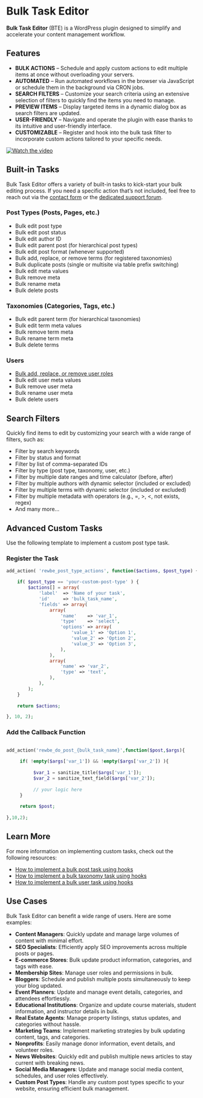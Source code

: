 # Bulk Task Editor

**Bulk Task Editor** (BTE) is a WordPress plugin designed to simplify and accelerate your content management workflow.

## Features

- **BULK ACTIONS** – Schedule and apply custom actions to edit multiple items at once without overloading your servers.
- **AUTOMATED** – Run automated workflows in the browser via JavaScript or schedule them in the background via CRON jobs.
- **SEARCH FILTERS** – Customize your search criteria using an extensive selection of filters to quickly find the items you need to manage.
- **PREVIEW ITEMS** – Display targeted items in a dynamic dialog box as search filters are updated.
- **USER-FRIENDLY** – Navigate and operate the plugin with ease thanks to its intuitive and user-friendly interface.
- **CUSTOMIZABLE** – Register and hook into the bulk task filter to incorporate custom actions tailored to your specific needs.

[![Watch the video](https://img.youtube.com/vi/e0LPQjWz-v0/maxresdefault.jpg)](https://www.youtube.com/watch?v=e0LPQjWz-v0)

## Built-in Tasks

Bulk Task Editor offers a variety of built-in tasks to kick-start your bulk editing process. If you need a specific action that’s not included, feel free to reach out via the [contact form](https://code.recuweb.com/contact-us/) or the [dedicated support forum](https://code.recuweb.com/support/forum/wordpress-plugins/bulk-task-editor/).

### Post Types (Posts, Pages, etc.)

- Bulk edit post type
- Bulk edit post status
- Bulk edit author ID
- Bulk edit parent post (for hierarchical post types)
- Bulk edit post format (whenever supported)
- Bulk add, replace, or remove terms (for registered taxonomies)
- Bulk duplicate posts (single or multisite via table prefix switching)
- Bulk edit meta values
- Bulk remove meta
- Bulk rename meta
- Bulk delete posts

### Taxonomies (Categories, Tags, etc.)

- Bulk edit parent term (for hierarchical taxonomies)
- Bulk edit term meta values
- Bulk remove term meta
- Bulk rename term meta
- Bulk delete terms

### Users

- [Bulk add, replace, or remove user roles](https://code.recuweb.com/support/discussion/how-to-bulk-edit-user-roles/)
- Bulk edit user meta values
- Bulk remove user meta
- Bulk rename user meta
- Bulk delete users

## Search Filters

Quickly find items to edit by customizing your search with a wide range of filters, such as:

- Filter by search keywords
- Filter by status and format
- Filter by list of comma-separated IDs
- Filter by type (post type, taxonomy, user, etc.)
- Filter by multiple date ranges and time calculator (before, after)
- Filter by multiple authors with dynamic selector (included or excluded)
- Filter by multiple terms with dynamic selector (included or excluded)
- Filter by multiple metadata with operators (e.g., =, >, <, not exists, regex)
- And many more...

## Advanced Custom Tasks

Use the following template to implement a custom post type task.

### Register the Task

```php
add_action( 'rewbe_post_type_actions', function($actions, $post_type) {

    if( $post_type == 'your-custom-post-type' ) {
        $actions[] = array(
            'label'  => 'Name of your task',
            'id'     => 'bulk_task_name',
            'fields' => array(
                array(
                    'name'    => 'var_1',
                    'type'    => 'select',
                    'options' => array(
                        'value_1' => 'Option 1',
                        'value_2' => 'Option 2',
                        'value_3' => 'Option 3',
                    ),
                ),
                array(
                    'name' => 'var_2',
                    'type' => 'text',
                ),
            ),
        );
    }
    
    return $actions;

}, 10, 2);
```

### Add the Callback Function

```php

add_action('rewbe_do_post_{bulk_task_name}',function($post,$args){
     
     if( !empty($args['var_1']) && !empty($args['var_2']) ){
          
          $var_1 = sanitize_title($args['var_1']);
          $var_2 = sanitize_text_field($args['var_2']);
          
          // your logic here
     }
     
     return $post;
     
},10,2);

```

## Learn More

For more information on implementing custom tasks, check out the following resources:

- [How to implement a bulk post task using hooks](https://code.recuweb.com/support/discussion/how-to-implement-a-custom-post-task-using-hooks/)
- [How to implement a bulk taxonomy task using hooks](https://code.recuweb.com/support/discussion/how-to-implement-a-custom-taxonomy-task-using-hooks/)
- [How to implement a bulk user task using hooks](https://code.recuweb.com/support/discussion/how-to-implement-a-custom-user-task-using-hooks/)

## Use Cases

Bulk Task Editor can benefit a wide range of users. Here are some examples:

- **Content Managers**: Quickly update and manage large volumes of content with minimal effort.
- **SEO Specialists**: Efficiently apply SEO improvements across multiple posts or pages.
- **E-commerce Stores**: Bulk update product information, categories, and tags with ease.
- **Membership Sites**: Manage user roles and permissions in bulk.
- **Bloggers**: Schedule and publish multiple posts simultaneously to keep your blog updated.
- **Event Planners**: Update and manage event details, categories, and attendees effortlessly.
- **Educational Institutions**: Organize and update course materials, student information, and instructor details in bulk.
- **Real Estate Agents**: Manage property listings, status updates, and categories without hassle.
- **Marketing Teams**: Implement marketing strategies by bulk updating content, tags, and categories.
- **Nonprofits**: Easily manage donor information, event details, and volunteer roles.
- **News Websites**: Quickly edit and publish multiple news articles to stay current with breaking news.
- **Social Media Managers**: Update and manage social media content, schedules, and user roles effectively.
- **Custom Post Types**: Handle any custom post types specific to your website, ensuring efficient bulk management.
